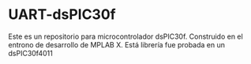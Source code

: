 # UART-dsPIC30f
Este es un repositorio para microcontrolador dsPIC30f. Construido en el entrono de desarrollo de MPLAB X. Está librería fue probada en un dsPIC30f4011
